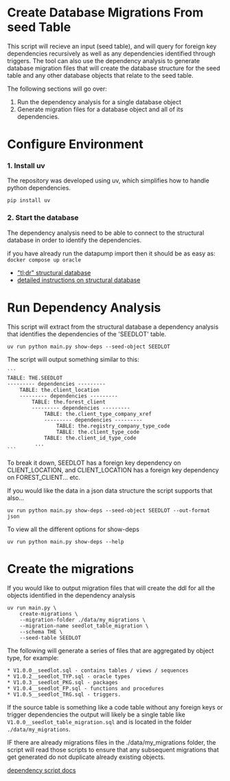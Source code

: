 # Create Database Migrations From seed Table

This script will recieve an input (seed table), and will query for foreign key
dependencies recursively as well as any dependencies identified through
triggers.  The tool can also use the dependency analysis to generate database
migration files that will create the database structure for the seed table and
any other database objects that relate to the seed table.

The following sections will go over:
1. Run the dependency analysis for a single database object
1. Generate migration files for a database object and all of its dependencies.

# Configure Environment

### 1. Install uv

The repository was developed using uv, which simplifies how to handle python
dependencies.

`pip install uv`

### 2. Start the database

The dependency analysis need to be able to connect to the structural database
in order to identify the dependencies.

if you have already run the datapump import then it should be as easy as:
`docker compose up oracle`

* ["tl;dr" structural database](../README.md#a-structural-oracle-database)
* [detailed instructions on structural database](struct_db.md)

# Run Dependency Analysis

This script will extract from the structural database a dependency analysis that
identifies the dependencies of the 'SEEDLOT' table.

`uv run python main.py show-deps --seed-object SEEDLOT`

The script will output something similar to this:

    ```
    TABLE: THE.SEEDLOT
    --------- dependencies ---------
        TABLE: the.client_location
        --------- dependencies ---------
            TABLE: the.forest_client
            --------- dependencies ---------
                TABLE: the.client_type_company_xref
                --------- dependencies ---------
                    TABLE: the.registry_company_type_code
                    TABLE: the.client_type_code
                TABLE: the.client_id_type_code
             ...
    ```

To break it down, SEEDLOT has a foreign key dependency on CLIENT_LOCATION, and
CLIENT_LOCATION has a foreign key dependency on FOREST_CLIENT... etc.

If you would like the data in a json data structure the script supports that
also...

`uv run python main.py show-deps --seed-object SEEDLOT --out-format json`

To view all the different options for show-deps

`uv run python main.py show-deps --help`

# Create the migrations

If you would like to output migration files that will create the ddl for all
the objects identified in the dependency analysis

```
uv run main.py \
    create-migrations \
    --migration-folder ./data/my_migrations \
    --migration-name seedlot_table_migration \
    --schema THE \
    --seed-table SEEDLOT
```

The following will generate a series of files that are aggregated by object
type, for example:

```
* V1.0.0__seedlot.sql - contains tables / views / sequences
* V1.0.2__seedlot_TYP.sql - oracle types
* V1.0.3__seedlot_PKG.sql - packages
* V1.0.4__seedlot_FP.sql - functions and procedures
* V1.0.5__seedlot_TRG.sql - triggers.
```

If the source table is something like a code table without any foreign keys or
trigger dependencies the output will likely be a single table like
 `V1.0.0__seedlot_table_migration.sql` and is located in the
folder `./data/my_migrations`.

IF there are already migrations files in the ./data/my_migrations folder, the
script will read those scripts to ensure that any subsequent migrations that
get generated do not duplicate already existing objects.

[dependency script docs](./dependency_tool_cli.md)
